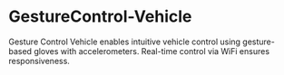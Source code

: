 # GestureControl-Vehicle
Gesture Control Vehicle enables intuitive vehicle control using gesture-based gloves with accelerometers. Real-time control via WiFi ensures responsiveness.
